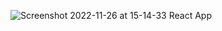 ![Screenshot 2022-11-26 at 15-14-33 React App](https://user-images.githubusercontent.com/65792157/204103178-82bcb6e0-eb56-4366-a823-adef312201cc.png)

